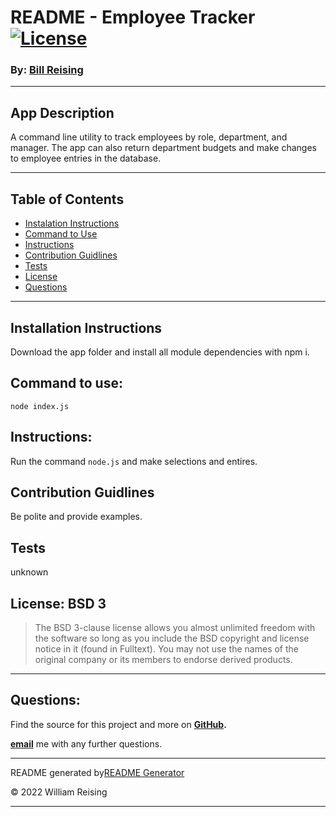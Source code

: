 # README - Employee Tracker [![License](https://img.shields.io/badge/License-BSD_3--Clause-blue.svg)](https://opensource.org/licenses/BSD-3-Clause)

### By: [Bill Reising](#questions)

---

## App Description

A command line utility to track employees by role, department, and manager. The app can also return department budgets and make changes to employee entries in the database.

---

## Table of Contents
- [Instalation Instructions](#install)
- [Command to Use](#command)
- [Instructions](#instructions)
- [Contribution Guidlines](#contribution)
- [Tests](#tests)
- [License](#license)
- [Questions](#questions)

---

## Installation Instructions

Download the app folder and install all module dependencies with npm i.

## Command to use:

<code>node index.js</code>

## Instructions:

Run the command `node.js` and make selections and entires.

## Contribution Guidlines

Be polite and provide examples.

## Tests

unknown

## License: BSD 3

>The BSD 3-clause license allows you almost unlimited freedom with the software so long as you include the BSD copyright and license notice in it (found in Fulltext). You may not use the names of the original company or its members to endorse derived products.

---

## Questions:

Find the source for this project and more on **[GitHub](https://github.com/wreising).**

**[email](william@reising.dev)** me with any further questions.

---

README generated by[README Generator](https://github.com/wreising/Week_5-Homework_1)

© 2022 William Reising

---